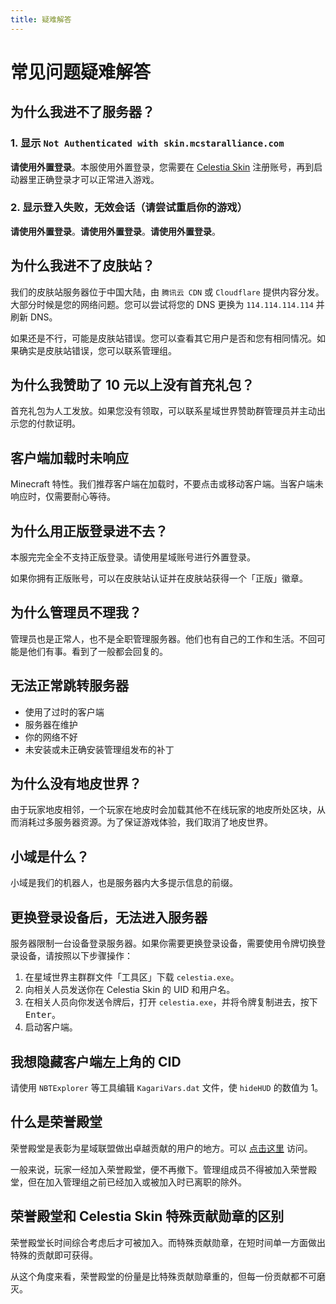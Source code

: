 ```yaml
---
title: 疑难解答
---
```


# 常见问题疑难解答

## 为什么我进不了服务器？
### 1. 显示 `Not Authenticated with skin.mcstaralliance.com`
**请使用外置登录**。本服使用外置登录，您需要在 [Celestia Skin](https://skin.mcstaralliance.com) 注册账号，再到启动器里正确登录才可以正常进入游戏。

### 2. 显示登入失败，无效会话（请尝试重启你的游戏）

**请使用外置登录**。**请使用外置登录**。**请使用外置登录**。

## 为什么我进不了皮肤站？

我们的皮肤站服务器位于中国大陆，由 `腾讯云 CDN` 或 `Cloudflare` 提供内容分发。大部分时候是您的网络问题。您可以尝试将您的 DNS 更换为 `114.114.114.114` 并刷新 DNS。

如果还是不行，可能是皮肤站错误。您可以查看其它用户是否和您有相同情况。如果确实是皮肤站错误，您可以联系管理组。

## 为什么我赞助了 10 元以上没有首充礼包？

首充礼包为人工发放。如果您没有领取，可以联系星域世界赞助群管理员并主动出示您的付款证明。

## 客户端加载时未响应

Minecraft 特性。我们推荐客户端在加载时，不要点击或移动客户端。当客户端未响应时，仅需要耐心等待。

## 为什么用正版登录进不去？

本服完完全全不支持正版登录。请使用星域账号进行外置登录。

如果你拥有正版账号，可以在皮肤站认证并在皮肤站获得一个「正版」徽章。

## 为什么管理员不理我？

管理员也是正常人，也不是全职管理服务器。他们也有自己的工作和生活。不回可能是他们有事。看到了一般都会回复的。

## 无法正常跳转服务器

- 使用了过时的客户端
- 服务器在维护
- 你的网络不好
- 未安装或未正确安装管理组发布的补丁

## 为什么没有地皮世界？

由于玩家地皮相邻，一个玩家在地皮时会加载其他不在线玩家的地皮所处区块，从而消耗过多服务器资源。为了保证游戏体验，我们取消了地皮世界。

## 小域是什么？

小域是我们的机器人，也是服务器内大多提示信息的前缀。

## 更换登录设备后，无法进入服务器

服务器限制一台设备登录服务器。如果你需要更换登录设备，需要使用令牌切换登录设备，请按照以下步骤操作：

1. 在星域世界主群群文件「工具区」下载 `celestia.exe`。
2. 向相关人员发送你在 Celestia Skin 的 UID 和用户名。
3. 在相关人员向你发送令牌后，打开 `celestia.exe`，并将令牌复制进去，按下 <kbd>Enter</kbd>。
4. 启动客户端。

## 我想隐藏客户端左上角的 CID

请使用 `NBTExplorer` 等工具编辑 `KagariVars.dat` 文件，使 `hideHUD` 的数值为 1。

## 什么是荣誉殿堂

荣誉殿堂是表彰为星域联盟做出卓越贡献的用户的地方。可以 [点击这里](https://mcstaralliance.netlify.app/honor/) 访问。

一般来说，玩家一经加入荣誉殿堂，便不再撤下。管理组成员不得被加入荣誉殿堂，但在加入管理组之前已经加入或被加入时已离职的除外。

## 荣誉殿堂和 Celestia Skin 特殊贡献勋章的区别

荣誉殿堂长时间综合考虑后才可被加入。而特殊贡献勋章，在短时间单一方面做出特殊的贡献即可获得。

从这个角度来看，荣誉殿堂的份量是比特殊贡献勋章重的，但每一份贡献都不可磨灭。